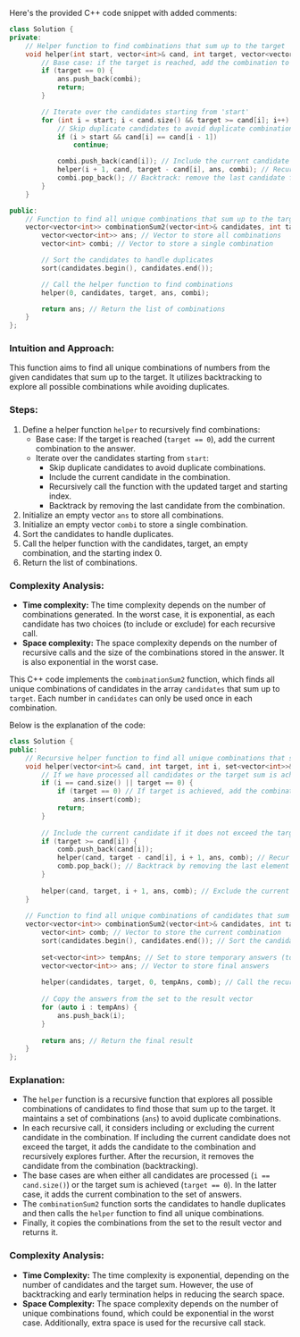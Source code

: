 Here's the provided C++ code snippet with added comments:

```cpp
class Solution {
private:
    // Helper function to find combinations that sum up to the target
    void helper(int start, vector<int>& cand, int target, vector<vector<int>>& ans, vector<int>& combi) {
        // Base case: if the target is reached, add the combination to the answer
        if (target == 0) {
            ans.push_back(combi);
            return;
        }

        // Iterate over the candidates starting from 'start'
        for (int i = start; i < cand.size() && target >= cand[i]; i++) {
            // Skip duplicate candidates to avoid duplicate combinations
            if (i > start && cand[i] == cand[i - 1])
                continue;

            combi.push_back(cand[i]); // Include the current candidate in the combination
            helper(i + 1, cand, target - cand[i], ans, combi); // Recursively explore further with updated target
            combi.pop_back(); // Backtrack: remove the last candidate from the combination
        }
    }

public:
    // Function to find all unique combinations that sum up to the target
    vector<vector<int>> combinationSum2(vector<int>& candidates, int target) {
        vector<vector<int>> ans; // Vector to store all combinations
        vector<int> combi; // Vector to store a single combination

        // Sort the candidates to handle duplicates
        sort(candidates.begin(), candidates.end());

        // Call the helper function to find combinations
        helper(0, candidates, target, ans, combi);

        return ans; // Return the list of combinations
    }
};
```

### Intuition and Approach:
This function aims to find all unique combinations of numbers from the given candidates that sum up to the target. It utilizes backtracking to explore all possible combinations while avoiding duplicates.

### Steps:
1. Define a helper function `helper` to recursively find combinations:
   - Base case: If the target is reached (`target == 0`), add the current combination to the answer.
   - Iterate over the candidates starting from `start`:
     - Skip duplicate candidates to avoid duplicate combinations.
     - Include the current candidate in the combination.
     - Recursively call the function with the updated target and starting index.
     - Backtrack by removing the last candidate from the combination.
2. Initialize an empty vector `ans` to store all combinations.
3. Initialize an empty vector `combi` to store a single combination.
4. Sort the candidates to handle duplicates.
5. Call the helper function with the candidates, target, an empty combination, and the starting index 0.
6. Return the list of combinations.

### Complexity Analysis:
- **Time complexity:** The time complexity depends on the number of combinations generated. In the worst case, it is exponential, as each candidate has two choices (to include or exclude) for each recursive call.
- **Space complexity:** The space complexity depends on the number of recursive calls and the size of the combinations stored in the answer. It is also exponential in the worst case.




This C++ code implements the `combinationSum2` function, which finds all unique combinations of candidates in the array `candidates` that sum up to `target`. Each number in `candidates` can only be used once in each combination.

Below is the explanation of the code:

```cpp
class Solution {
public:
    // Recursive helper function to find all unique combinations that sum up to the target
    void helper(vector<int>& cand, int target, int i, set<vector<int>>& ans, vector<int>& comb) {
        // If we have processed all candidates or the target sum is achieved
        if (i == cand.size() || target == 0) {
            if (target == 0) // If target is achieved, add the combination to the set of answers
                ans.insert(comb);
            return;
        }
        
        // Include the current candidate if it does not exceed the target
        if (target >= cand[i]) {
            comb.push_back(cand[i]);
            helper(cand, target - cand[i], i + 1, ans, comb); // Recur with the reduced target and move to the next candidate
            comb.pop_back(); // Backtrack by removing the last element (restore the state)
        }
        
        helper(cand, target, i + 1, ans, comb); // Exclude the current candidate and move to the next candidate
    }
    
    // Function to find all unique combinations of candidates that sum up to the target
    vector<vector<int>> combinationSum2(vector<int>& candidates, int target) {
        vector<int> comb; // Vector to store the current combination
        sort(candidates.begin(), candidates.end()); // Sort the candidates to handle duplicates
        
        set<vector<int>> tempAns; // Set to store temporary answers (to handle duplicates)
        vector<vector<int>> ans; // Vector to store final answers
        
        helper(candidates, target, 0, tempAns, comb); // Call the recursive helper function
        
        // Copy the answers from the set to the result vector
        for (auto i : tempAns) {
            ans.push_back(i);
        }
        
        return ans; // Return the final result
    }
};
```

### Explanation:

- The `helper` function is a recursive function that explores all possible combinations of candidates to find those that sum up to the target. It maintains a set of combinations (`ans`) to avoid duplicate combinations.
- In each recursive call, it considers including or excluding the current candidate in the combination. If including the current candidate does not exceed the target, it adds the candidate to the combination and recursively explores further. After the recursion, it removes the candidate from the combination (backtracking).
- The base cases are when either all candidates are processed (`i == cand.size()`) or the target sum is achieved (`target == 0`). In the latter case, it adds the current combination to the set of answers.
- The `combinationSum2` function sorts the candidates to handle duplicates and then calls the `helper` function to find all unique combinations.
- Finally, it copies the combinations from the set to the result vector and returns it.

### Complexity Analysis:

- **Time Complexity:** The time complexity is exponential, depending on the number of candidates and the target sum. However, the use of backtracking and early termination helps in reducing the search space.
- **Space Complexity:** The space complexity depends on the number of unique combinations found, which could be exponential in the worst case. Additionally, extra space is used for the recursive call stack.